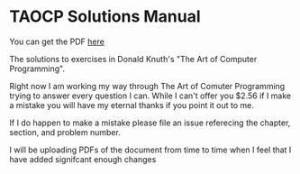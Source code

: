 # TAOCP Solutions Manual
You can get the PDF [here](https://github.com/QuantamHD/TAOCP-Solutions/releases/download/0.0.1/main.pdf)

The solutions to exercises in Donald Knuth's "The Art of Computer Programming".

Right now I am working my way through The Art of Comuter Programming trying to answer every question 
I can. While I can't offer you $2.56 if I make a mistake you will have my eternal thanks if you point it
out to me.

If I do happen to make a mistake please file an issue referecing the chapter, section, and problem number.

I will be uploading PDFs of the document from time to time when I feel that I have added signifcant enough 
changes
